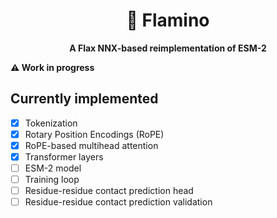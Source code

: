 <h1 align="center" border="0">🦩 Flamino</h1>
<p align="center"><strong>A Flax NNX-based reimplementation of ESM-2</strong></p>

**⚠️ Work in progress**

## Currently implemented

- [x] Tokenization
- [x] Rotary Position Encodings (RoPE)
- [x] RoPE-based multihead attention
- [x] Transformer layers
- [ ] ESM-2 model
- [ ] Training loop
- [ ] Residue-residue contact prediction head
- [ ] Residue-residue contact prediction validation
